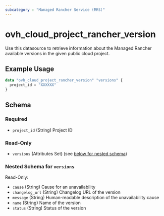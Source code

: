```yaml
---
subcategory : "Managed Rancher Service (MRS)"
---
```


# ovh_cloud_project_rancher_version

Use this datasource to retrieve information about the Managed Rancher available versions in the given public cloud project.

## Example Usage

```terraform
data "ovh_cloud_project_rancher_version" "versions" {
  project_id = "XXXXXX"
}
```

## Schema

### Required

- `project_id` (String) Project ID

### Read-Only

- `versions` (Attributes Set) (see [below for nested schema](#nestedatt--versions))

<a id="nestedatt--versions"></a>

### Nested Schema for `versions`

Read-Only:

- `cause` (String) Cause for an unavailability
- `changelog_url` (String) Changelog URL of the version
- `message` (String) Human-readable description of the unavailability cause
- `name` (String) Name of the version
- `status` (String) Status of the version

